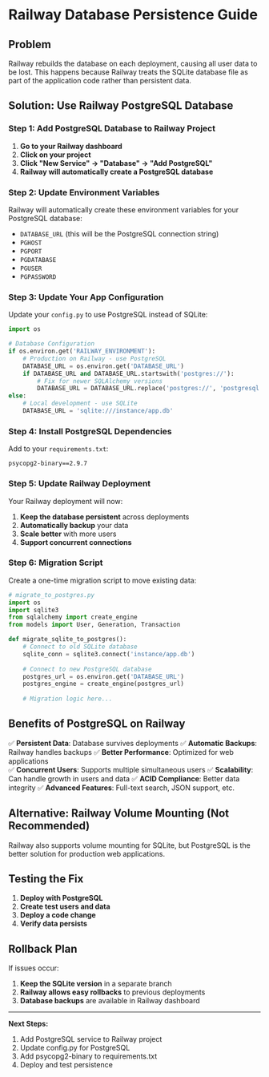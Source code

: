 # Railway Database Persistence Guide

## Problem
Railway rebuilds the database on each deployment, causing all user data to be lost. This happens because Railway treats the SQLite database file as part of the application code rather than persistent data.

## Solution: Use Railway PostgreSQL Database

### Step 1: Add PostgreSQL Database to Railway Project

1. **Go to your Railway dashboard**
2. **Click on your project**
3. **Click "New Service" → "Database" → "Add PostgreSQL"**
4. **Railway will automatically create a PostgreSQL database**

### Step 2: Update Environment Variables

Railway will automatically create these environment variables for your PostgreSQL database:
- `DATABASE_URL` (this will be the PostgreSQL connection string)
- `PGHOST`
- `PGPORT` 
- `PGDATABASE`
- `PGUSER`
- `PGPASSWORD`

### Step 3: Update Your App Configuration

Update your `config.py` to use PostgreSQL instead of SQLite:

```python
import os

# Database Configuration
if os.environ.get('RAILWAY_ENVIRONMENT'):
    # Production on Railway - use PostgreSQL
    DATABASE_URL = os.environ.get('DATABASE_URL')
    if DATABASE_URL and DATABASE_URL.startswith('postgres://'):
        # Fix for newer SQLAlchemy versions
        DATABASE_URL = DATABASE_URL.replace('postgres://', 'postgresql://', 1)
else:
    # Local development - use SQLite
    DATABASE_URL = 'sqlite:///instance/app.db'
```

### Step 4: Install PostgreSQL Dependencies

Add to your `requirements.txt`:
```
psycopg2-binary==2.9.7
```

### Step 5: Update Railway Deployment

Your Railway deployment will now:
1. **Keep the database persistent** across deployments
2. **Automatically backup** your data
3. **Scale better** with more users
4. **Support concurrent connections**

### Step 6: Migration Script

Create a one-time migration script to move existing data:

```python
# migrate_to_postgres.py
import os
import sqlite3
from sqlalchemy import create_engine
from models import User, Generation, Transaction

def migrate_sqlite_to_postgres():
    # Connect to old SQLite database
    sqlite_conn = sqlite3.connect('instance/app.db')
    
    # Connect to new PostgreSQL database
    postgres_url = os.environ.get('DATABASE_URL')
    postgres_engine = create_engine(postgres_url)
    
    # Migration logic here...
```

## Benefits of PostgreSQL on Railway

✅ **Persistent Data**: Database survives deployments
✅ **Automatic Backups**: Railway handles backups
✅ **Better Performance**: Optimized for web applications  
✅ **Concurrent Users**: Supports multiple simultaneous users
✅ **Scalability**: Can handle growth in users and data
✅ **ACID Compliance**: Better data integrity
✅ **Advanced Features**: Full-text search, JSON support, etc.

## Alternative: Railway Volume Mounting (Not Recommended)

Railway also supports volume mounting for SQLite, but PostgreSQL is the better solution for production web applications.

## Testing the Fix

1. **Deploy with PostgreSQL**
2. **Create test users and data**
3. **Deploy a code change**
4. **Verify data persists**

## Rollback Plan

If issues occur:
1. **Keep the SQLite version** in a separate branch
2. **Railway allows easy rollbacks** to previous deployments
3. **Database backups** are available in Railway dashboard

---

**Next Steps:**
1. Add PostgreSQL service to Railway project
2. Update config.py for PostgreSQL
3. Add psycopg2-binary to requirements.txt
4. Deploy and test persistence
